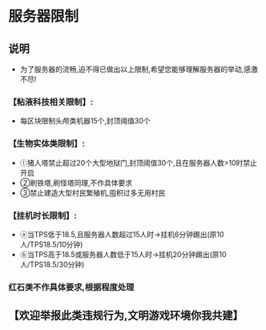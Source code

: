 # 服务器限制

## 说明
* 为了服务器的流畅,迫不得已做出以上限制,希望您能够理解服务器的举动,感激不尽!  
### 【粘液科技相关限制】:
* 每区块限制头颅类机器15个,封顶阈值30个  
### 【生物实体类限制】:
* ⓛ猪人塔禁止超过20个大型地狱门,封顶阈值30个,且在服务器人数>10时禁止开启  
* ②刷铁塔,刷怪塔同理,不作具体要求  
* ③禁止建造大型村民繁殖机,囤积过多无用村民  
### 【挂机时长限制】:  
* ⓐ当TPS低于18.5,且服务器人数超过15人时->挂机6分钟踢出(原10人/TPS18.5/10分钟)
* ⓑ当TPS高于18.5或服务器人数低于15人时->挂机20分钟踢出(原10人/TPS18.5/30分钟)
### 红石类不作具体要求,根据程度处理  
## 【欢迎举报此类违规行为,文明游戏环境你我共建】   

